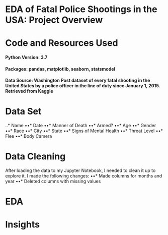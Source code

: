 # EDA of Fatal Police Shootings in the USA: Project Overview

# Code and Resources Used
#### Python Version: 3.7
#### Packages: pandas, matplotlib, seaborn, statsmodel
#### Data Source: Washington Post dataset of every fatal shooting in the United States by a police officer in the line of duty since January 1, 2015. Retrieved from Kaggle

# Data Set
..* Name
••* Date
••* Manner of Death
••* Armed?
••* Age
••* Gender
••* Race
••* City
••* State
••* Signs of Mental Health
••* Threat Level
••* Flee
••* Body Camera

# Data Cleaning
After loading the data to my Jupyter Notebook, I needed to clean it up to explore it. I made the following changes: 
••* Made columns for months and year
••* Deleted columns with missing values

# EDA

# Insights
